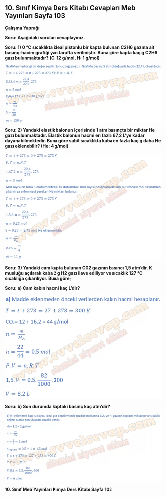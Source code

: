 ## 10. Sınıf Kimya Ders Kitabı Cevapları Meb Yayınları Sayfa 103

**Çalışma Yaprağı**

**Soru: Aşağıdaki soruları cevaplayınız.**

**Soru: 1) 0 °C sıcaklıkta ideal pistonlu bir kapta bulunan C2H6 gazına ait basınç-hacim grafiği yan tarafta verilmiştir. Buna göre kapta kaç g C2H6 gazı bulunmaktadır? (C: 12 g/mol, H: 1 g/mol)**

![](./image1.webp)

**Soru: 2) Yandaki elastik balonun içerisinde 1 atm basınçta bir miktar He gazı bulunmaktadır. Elastik balonun hacmi en fazla 67,2 L’ye kadar dayanabilmektedir. Buna göre sabit sıcaklıkta kaba en fazla kaç g daha He gazı eklenebilir? (He: 4 g/mol)**

![](./image2.webp)

**Soru: 3) Yandaki cam kapta bulunan C02 gazının basıncı 1,5 atm’dir. K musluğu açılarak kaba 2 g H2 gazı ilave ediliyor ve sıcaklık 127 °C sıcaklığa çıkarılıyor. Buna göre;**

**Soru: a) Cam kabın hacmi kaç L’dir?**

![](./image3.webp)

**Soru: b) Son durumda kaptaki basınç kaç atm’dir?**

![](./image4.webp)

**10. Sınıf Meb Yayınları Kimya Ders Kitabı Sayfa 103**